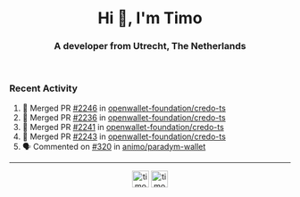 <h1 align="center">Hi 👋, I'm Timo</h1>
<h3 align="center">A developer from Utrecht, The Netherlands</h3>
<br/>
<!-- https://github.com/rahuldkjain/github-profile-readme-generator --!>

<!--  <p align="left"><img src="https://github-readme-stats.vercel.app/api?username=timoglastra&show_icons=true&count_private=true&" alt="timoglastra" /></p> --!>

<!--
Github language stats
<p align="left"><img src="https://github-readme-stats.vercel.app/api/top-langs/?username=timoglastra&layout=compact" alt="timoglastra" /><p>
-->

<!-- Codestats language stats -->
<!-- <p align="left"><img src="https://codestats-readme.vercel.app/api/top-langs/?username=timoglastra&layout=compact&language_count=12" alt="timoglastra" /><p>    --!>
  
<h3>Recent Activity</h3>

<!--START_SECTION:activity-->
1. 🎉 Merged PR [#2246](https://github.com/openwallet-foundation/credo-ts/pull/2246) in [openwallet-foundation/credo-ts](https://github.com/openwallet-foundation/credo-ts)
2. 🎉 Merged PR [#2236](https://github.com/openwallet-foundation/credo-ts/pull/2236) in [openwallet-foundation/credo-ts](https://github.com/openwallet-foundation/credo-ts)
3. 🎉 Merged PR [#2241](https://github.com/openwallet-foundation/credo-ts/pull/2241) in [openwallet-foundation/credo-ts](https://github.com/openwallet-foundation/credo-ts)
4. 🎉 Merged PR [#2243](https://github.com/openwallet-foundation/credo-ts/pull/2243) in [openwallet-foundation/credo-ts](https://github.com/openwallet-foundation/credo-ts)
5. 🗣 Commented on [#320](https://github.com/animo/paradym-wallet/pull/320#issuecomment-2775160173) in [animo/paradym-wallet](https://github.com/animo/paradym-wallet)
<!--END_SECTION:activity-->

---

<p align="center">
<a href="https://twitter.com/timoglastra" target="blank"><img align="center" src="https://cdn.jsdelivr.net/npm/simple-icons@3.0.1/icons/twitter.svg" alt="timoglastra" height="30" width="30" /></a>
<a href="https://linkedin.com/in/timoglastra" target="blank"><img align="center" src="https://cdn.jsdelivr.net/npm/simple-icons@3.0.1/icons/linkedin.svg" alt="timoglastra" height="30" width="30" /></a>
</p>



